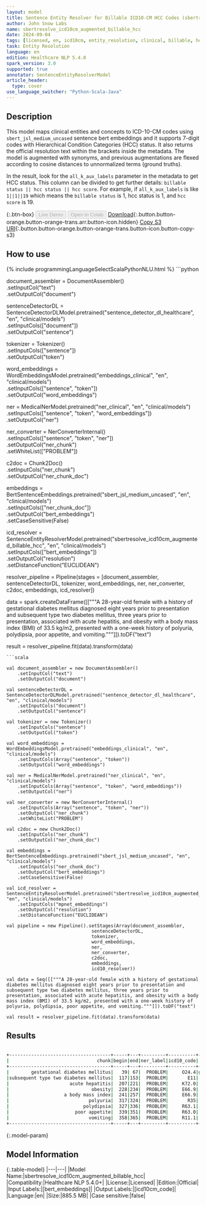 ```yaml
---
layout: model
title: Sentence Entity Resolver for Billable ICD10-CM HCC Codes (sbertresolve_icd10cm_augmented_billable_hcc)
author: John Snow Labs
name: sbertresolve_icd10cm_augmented_billable_hcc
date: 2024-09-04
tags: [licensed, en, icd10cm, entity_resolution, clinical, billable, hcc]
task: Entity Resolution
language: en
edition: Healthcare NLP 5.4.0
spark_version: 3.0
supported: true
annotator: SentenceEntityResolverModel
article_header:
  type: cover
use_language_switcher: "Python-Scala-Java"
---
```


## Description

This model maps clinical entities and concepts to ICD-10-CM codes using `sbert_jsl_medium_uncased` sentence bert embeddings and it supports 7-digit codes with Hierarchical Condition Categories (HCC) status. It also returns the official resolution text within the brackets inside the metadata. The model is augmented with synonyms, and previous augmentations are flexed according to cosine distances to unnormalized terms (ground truths). 

In the result, look for the `all_k_aux_labels` parameter in the metadata to get HCC status. This column can be divided to get further details: `billable status || hcc status || hcc score`. For example, if `all_k_aux_labels` is like `1||1||19` which means the `billable status` is 1, hcc status is 1, and `hcc score` is 19.

{:.btn-box}
<button class="button button-orange" disabled>Live Demo</button>
<button class="button button-orange" disabled>Open in Colab</button>
[Download](https://s3.amazonaws.com/auxdata.johnsnowlabs.com/clinical/models/sbertresolve_icd10cm_augmented_billable_hcc_en_5.4.0_3.0_1725455075534.zip){:.button.button-orange.button-orange-trans.arr.button-icon.hidden}
[Copy S3 URI](s3://auxdata.johnsnowlabs.com/clinical/models/sbertresolve_icd10cm_augmented_billable_hcc_en_5.4.0_3.0_1725455075534.zip){:.button.button-orange.button-orange-trans.button-icon.button-copy-s3}

## How to use



<div class="tabs-box" markdown="1">
{% include programmingLanguageSelectScalaPythonNLU.html %}
```python

document_assembler = DocumentAssembler()\
    .setInputCol("text")\
    .setOutputCol("document")

sentenceDetectorDL = SentenceDetectorDLModel.pretrained("sentence_detector_dl_healthcare", "en", "clinical/models")\
    .setInputCols(["document"])\
    .setOutputCol("sentence")

tokenizer = Tokenizer()\
    .setInputCols(["sentence"])\
    .setOutputCol("token")

word_embeddings = WordEmbeddingsModel.pretrained("embeddings_clinical", "en", "clinical/models")\
    .setInputCols(["sentence", "token"])\
    .setOutputCol("word_embeddings")

ner = MedicalNerModel.pretrained("ner_clinical", "en", "clinical/models")\
    .setInputCols(["sentence", "token", "word_embeddings"])\
    .setOutputCol("ner")

ner_converter = NerConverterInternal()\
    .setInputCols(["sentence", "token", "ner"])\
    .setOutputCol("ner_chunk")\
    .setWhiteList(["PROBLEM"])

c2doc = Chunk2Doc()\
    .setInputCols("ner_chunk")\
    .setOutputCol("ner_chunk_doc")

embeddings = BertSentenceEmbeddings.pretrained("sbert_jsl_medium_uncased", "en", "clinical/models")\
    .setInputCols(["ner_chunk_doc"])\
    .setOutputCol("bert_embeddings")\
    .setCaseSensitive(False)

icd_resolver = SentenceEntityResolverModel.pretrained("sbertresolve_icd10cm_augmented_billable_hcc", "en", "clinical/models")\
    .setInputCols(["bert_embeddings"])\
    .setOutputCol("resolution")\
    .setDistanceFunction("EUCLIDEAN")

resolver_pipeline = Pipeline(stages = [document_assembler,
                                       sentenceDetectorDL,
                                       tokenizer,
                                       word_embeddings,
                                       ner,
                                       ner_converter,
                                       c2doc,
                                       embeddings,
                                       icd_resolver])

data = spark.createDataFrame([["""A 28-year-old female with a history of gestational diabetes mellitus diagnosed eight years prior to presentation and subsequent type two diabetes mellitus, three years prior to presentation, associated with acute hepatitis, and obesity with a body mass index (BMI) of 33.5 kg/m2, presented with a one-week history of polyuria, polydipsia, poor appetite, and vomiting."""]]).toDF("text")

result = resolver_pipeline.fit(data).transform(data)

```
```scala

val document_assembler = new DocumentAssembler()
    .setInputCol("text")
    .setOutputCol("document")

val sentenceDetectorDL = SentenceDetectorDLModel.pretrained("sentence_detector_dl_healthcare", "en", "clinical/models")
    .setInputCols("document")
    .setOutputCol("sentence")

val tokenizer = new Tokenizer()
    .setInputCols("sentence")
    .setOutputCol("token")

val word_embeddings = WordEmbeddingsModel.pretrained("embeddings_clinical", "en", "clinical/models")
    .setInputCols(Array("sentence", "token"))
    .setOutputCol("word_embeddings")

val ner = MedicalNerModel.pretrained("ner_clinical", "en", "clinical/models")
    .setInputCols(Array("sentence", "token", "word_embeddings"))
    .setOutputCol("ner")

val ner_converter = new NerConverterInternal()
    .setInputCols(Array("sentence", "token", "ner"))
    .setOutputCol("ner_chunk")
    .setWhiteList("PROBLEM")

val c2doc = new Chunk2Doc()
    .setInputCols("ner_chunk")
    .setOutputCol("ner_chunk_doc")

val embeddings = BertSentenceEmbeddings.pretrained("sbert_jsl_medium_uncased", "en", "clinical/models")
    .setInputCols("ner_chunk_doc")
    .setOutputCol("bert_embeddings")
    .setCaseSensitive(False)

val icd_resolver = SentenceEntityResolverModel.pretrained("sbertresolve_icd10cm_augmented_billable_hcc", "en", "clinical/models")
    .setInputCols("mpnet_embeddings")
    .setOutputCol("resolution")
    .setDistanceFunction("EUCLIDEAN")

val pipeline = new Pipeline().setStages(Array(document_assembler,
                               sentenceDetectorDL,
                               tokenizer,
                               word_embeddings,
                               ner,
                               ner_converter,
                               c2doc,
                               embeddings,
                               icd10_resolver))

val data = Seq([["""A 28-year-old female with a history of gestational diabetes mellitus diagnosed eight years prior to presentation and subsequent type two diabetes mellitus, three years prior to presentation, associated with acute hepatitis, and obesity with a body mass index (BMI) of 33.5 kg/m2, presented with a one-week history of polyuria, polydipsia, poor appetite, and vomiting."""]]).toDF("text")

val result = resolver_pipeline.fit(data).transform(data)

```
</div>

## Results

```bash

+-------------------------------------+-----+---+---------+----------+------------------------------------------------------------+------------------------------------------------------------+------------------------------------------------------------+------------------------------------------------------------+
|                                chunk|begin|end|ner_label|icd10_code|                                                 description|                                                 resolutions|                                                   all_codes|                                                    hcc_list|
+-------------------------------------+-----+---+---------+----------+------------------------------------------------------------+------------------------------------------------------------+------------------------------------------------------------+------------------------------------------------------------+
|        gestational diabetes mellitus|   39| 67|  PROBLEM|     O24.4|gestational diabetes mellitus [gestational diabetes melli...|gestational diabetes mellitus [gestational diabetes melli...|O24.4:::O24.41:::O24.43:::Z86.32:::P70.2:::O24.434:::E10....|0||0||0:::0||0||0:::0||0||0:::1||0||0:::1||0||0:::1||0||0...|
|subsequent type two diabetes mellitus|  117|153|  PROBLEM|       E11|         type 2 diabetes mellitus [type 2 diabetes mellitus]|type 2 diabetes mellitus [type 2 diabetes mellitus]:::typ...|E11:::E11.9:::E10.9:::E10:::E13.9:::Z83.3:::L83:::E11.8::...|0||0||0:::1||1||19:::1||1||19:::0||0||0:::1||1||19:::1||0...|
|                      acute hepatitis|  207|221|  PROBLEM|     K72.0|        acute hepatitis [acute and subacute hepatic failure]|acute hepatitis [acute and subacute hepatic failure]:::ac...|K72.0:::B15:::B17.2:::B17.1:::B16:::B17.9:::B18.8:::B15.9...|0||0||0:::0||0||0:::1||0||0:::0||0||0:::0||0||0:::1||0||0...|
|                              obesity|  228|234|  PROBLEM|     E66.9|                              obesity [obesity, unspecified]|obesity [obesity, unspecified]:::upper body obesity [othe...|E66.9:::E66.8:::P90:::Q13.0:::M79.4:::E66.812:::E66.811::...|1||0||0:::1||0||0:::1||0||0:::1||0||0:::1||0||0:::0||0||0...|
|                    a body mass index|  241|257|  PROBLEM|     E66.9|       observation of body mass index [obesity, unspecified]|observation of body mass index [obesity, unspecified]:::f...|E66.9:::Z68.41:::Z68:::E66.8:::Z68.45:::Z68.56:::Z68.4:::...|1||0||0:::1||1||22:::0||0||0:::1||0||0:::1||1||22:::0||0|...|
|                             polyuria|  317|324|  PROBLEM|       R35|                                         polyuria [polyuria]|polyuria [polyuria]:::stranguria [dysuria]:::isosthenuria...|R35:::R30.0:::N28.89:::O04.8:::R82.4:::R82.2:::E73.9:::R8...|0||0||0:::1||0||0:::1||0||0:::0||0||0:::1||0||0:::1||0||0...|
|                           polydipsia|  327|336|  PROBLEM|     R63.1|                                     polydipsia [polydipsia]|polydipsia [polydipsia]:::polyotia [accessory auricle]:::...|R63.1:::Q17.0:::Q89.4:::Q89.09:::Q74.8:::H53.8:::H53.2:::...|1||0||0:::1||0||0:::1||0||0:::1||0||0:::1||0||0:::1||0||0...|
|                        poor appetite|  339|351|  PROBLEM|     R63.0|                                    poor appetite [anorexia]|poor appetite [anorexia]:::excessive appetite [polyphagia...|R63.0:::R63.2:::P92.9:::R45.81:::Z55.8:::R41.84:::R41.3::...|1||0||0:::1||0||0:::1||0||0:::1||0||0:::1||0||0:::0||0||0...|
|                             vomiting|  358|365|  PROBLEM|     R11.1|                                         vomiting [vomiting]|vomiting [vomiting]:::vomiting bile [vomiting following g...|R11.1:::K91.0:::K92.0:::A08.39:::R11:::P92.0:::P92.09:::R...|0||0||0:::1||0||0:::1||0||0:::1||0||0:::0||0||0:::0||0||0...|
+-------------------------------------+-----+---+---------+----------+------------------------------------------------------------+------------------------------------------------------------+------------------------------------------------------------+------------------------------------------------------------+

```

{:.model-param}
## Model Information

{:.table-model}
|---|---|
|Model Name:|sbertresolve_icd10cm_augmented_billable_hcc|
|Compatibility:|Healthcare NLP 5.4.0+|
|License:|Licensed|
|Edition:|Official|
|Input Labels:|[bert_embeddings]|
|Output Labels:|[icd10cm_code]|
|Language:|en|
|Size:|885.5 MB|
|Case sensitive:|false|
